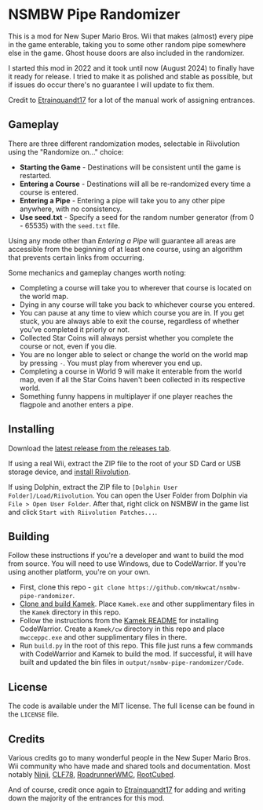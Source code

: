 # NSMBW Pipe Randomizer

This is a mod for New Super Mario Bros. Wii that makes (almost) every pipe in the game enterable,
taking you to some other random pipe somewhere else in the game. Ghost house doors are also included
in the randomizer.

I started this mod in 2022 and it took until now (August 2024) to finally have it ready for release.
I tried to make it as polished and stable as possible, but if issues do occur there's no guarantee
I will update to fix them.

Credit to [Etrainquandt17](https://github.com/Etrainquandt17) for a lot of the manual work of assigning entrances.

## Gameplay

There are three different randomization modes, selectable in Riivolution using the "Randomize on..." choice:
- **Starting the Game** - Destinations will be consistent until the game is restarted.
- **Entering a Course** - Destinations will all be re-randomized every time a course is entered.
- **Entering a Pipe** - Entering a pipe will take you to any other pipe anywhere, with no consistency.
- **Use seed.txt** - Specify a seed for the random number generator (from 0 - 65535) with the `seed.txt` file.

Using any mode other than *Entering a Pipe* will guarantee all areas are accessible from the beginning of
at least one course, using an algorithm that prevents certain links from occurring.

Some mechanics and gameplay changes worth noting:
- Completing a course will take you to wherever that course is located on the world map.
 - Dying in any course will take you back to whichever course you entered.
- You can pause at any time to view which course you are in. If you get stuck, you are always able to exit the
course, regardless of whether you've completed it priorly or not.
- Collected Star Coins will always persist whether you complete the course or not, even if you die.
- You are no longer able to select or change the world on the world map by pressing `-`. You must play
from wherever you end up.
- Completing a course in World 9 will make it enterable from the world map, even if all the Star Coins
haven't been collected in its respective world.
- Something funny happens in multiplayer if one player reaches the flagpole and another enters a pipe.

## Installing

Download the [latest release from the releases tab](https://github.com/mkwcat/nsmbw-pipe-randomizer/releases/latest).

If using a real Wii, extract the ZIP file to the root of your SD Card or USB storage device, and
[install Riivolution](https://oscwii.org/library/app/riivolution).

If using Dolphin, extract the ZIP file to `[Dolphin User Folder]/Load/Riivolution`. You can open the
User Folder from Dolphin via `File > Open User Folder`. After that, right click on NSMBW in the game
list and click `Start with Riivolution Patches...`.

## Building

Follow these instructions if you're a developer and want to build the mod from source. You will need to use
Windows, due to CodeWarrior. If you're using another platform, you're on your own.

- First, clone this repo - `git clone https://github.com/mkwcat/nsmbw-pipe-randomizer`.
- [Clone and build Kamek](https://github.com/Treeki/Kamek). Place `Kamek.exe` and other supplimentary files
in the `Kamek` directory in this repo.
- Follow the instructions from the [Kamek README](https://github.com/Treeki/Kamek?tab=readme-ov-file#requirements)
for installing CodeWarrior. Create a `Kamek/cw` directory in this repo and place `mwcceppc.exe` and other
supplimentary files in there.
- Run `build.py` in the root of this repo. This file just runs a few commands with CodeWarrior and Kamek to build
the mod. If successful, it will have built and updated the bin files in `output/nsmbw-pipe-randomizer/Code`.

## License

The code is available under the MIT license. The full license can be found in the `LICENSE` file.

## Credits

Various credits go to many wonderful people in the New Super Mario Bros. Wii community who have made and shared tools and documentation.
Most notably [Ninji](https://github.com/Treeki), [CLF78](https://github.com/CLF78),
[RoadrunnerWMC](https://github.com/RoadrunnerWMC), [RootCubed](https://github.com/RootCubed).

And of course, credit once again to [Etrainquandt17](https://github.com/Etrainquandt17) for adding and
writing down the majority of the entrances for this mod.